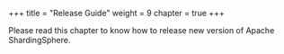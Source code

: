 +++
title = "Release Guide"
weight = 9
chapter = true
+++

Please read this chapter to know how to release new version of Apache ShardingSphere.
